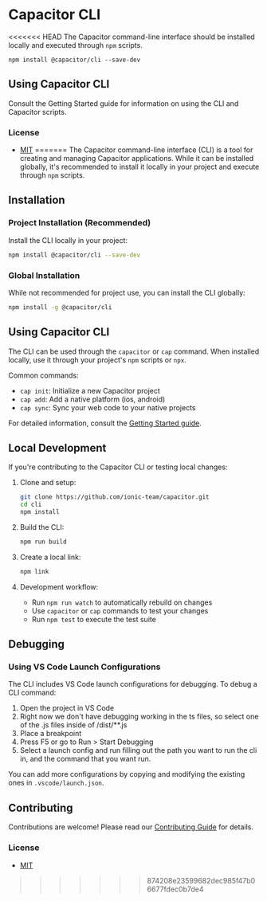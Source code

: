 # Capacitor CLI

<<<<<<< HEAD
The Capacitor command-line interface should be installed locally and executed through `npm` scripts.

```
npm install @capacitor/cli --save-dev
```

## Using Capacitor CLI

Consult the Getting Started guide for information on using the CLI and Capacitor scripts.

### License

* [MIT](https://github.com/ionic-team/capacitor/blob/HEAD/LICENSE)
=======
The Capacitor command-line interface (CLI) is a tool for creating and managing Capacitor applications. While it can be installed globally, it's recommended to install it locally in your project and execute through `npm` scripts.

## Installation

### Project Installation (Recommended)

Install the CLI locally in your project:

```bash
npm install @capacitor/cli --save-dev
```

### Global Installation

While not recommended for project use, you can install the CLI globally:

```bash
npm install -g @capacitor/cli
```

## Using Capacitor CLI

The CLI can be used through the `capacitor` or `cap` command. When installed locally, use it through your project's `npm` scripts or `npx`.

Common commands:

- `cap init`: Initialize a new Capacitor project
- `cap add`: Add a native platform (ios, android)
- `cap sync`: Sync your web code to your native projects

For detailed information, consult the [Getting Started guide](https://capacitorjs.com/docs/getting-started).

## Local Development

If you're contributing to the Capacitor CLI or testing local changes:

1. Clone and setup:

   ```bash
   git clone https://github.com/ionic-team/capacitor.git
   cd cli
   npm install
   ```

2. Build the CLI:

   ```bash
   npm run build
   ```

3. Create a local link:

   ```bash
   npm link
   ```

4. Development workflow:
   - Run `npm run watch` to automatically rebuild on changes
   - Use `capacitor` or `cap` commands to test your changes
   - Run `npm test` to execute the test suite

## Debugging

### Using VS Code Launch Configurations

The CLI includes VS Code launch configurations for debugging. To debug a CLI command:

1. Open the project in VS Code
2. Right now we don't have debugging working in the ts files, so select one of the .js files inside of /dist/\*\*.js
3. Place a breakpoint
4. Press F5 or go to Run > Start Debugging
5. Select a launch config and run filling out the path you want to run the cli in, and the command that you want run.

You can add more configurations by copying and modifying the existing ones in `.vscode/launch.json`.

## Contributing

Contributions are welcome! Please read our [Contributing Guide](https://github.com/ionic-team/capacitor/blob/main/CONTRIBUTING.md) for details.

### License

- [MIT](https://github.com/ionic-team/capacitor/blob/HEAD/LICENSE)
>>>>>>> 874208e23599682dec985f47b06677fdec0b7de4
